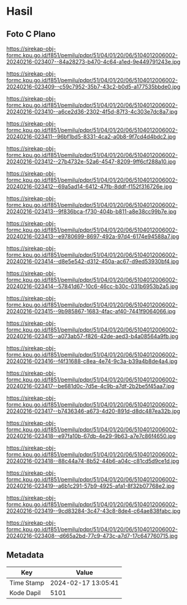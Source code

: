 # Hasil

## Foto C Plano

https://sirekap-obj-formc.kpu.go.id/f851/pemilu/pdpr/51/04/01/20/06/5104012006002-20240216-023407--84a28273-b470-4c64-a1ed-9e449791243e.jpg

https://sirekap-obj-formc.kpu.go.id/f851/pemilu/pdpr/51/04/01/20/06/5104012006002-20240216-023409--c59c7952-35b7-43c2-b0d5-a177535bbde0.jpg

https://sirekap-obj-formc.kpu.go.id/f851/pemilu/pdpr/51/04/01/20/06/5104012006002-20240216-023410--a6ce2d36-2302-4f5d-87f3-4c303e7dc8a7.jpg

https://sirekap-obj-formc.kpu.go.id/f851/pemilu/pdpr/51/04/01/20/06/5104012006002-20240216-023411--96bf1bd5-8331-4ca2-a0b8-9f7cd4d4bdc2.jpg

https://sirekap-obj-formc.kpu.go.id/f851/pemilu/pdpr/51/04/01/20/06/5104012006002-20240216-023412--27b4732e-52a6-4547-8209-9ff6cf288a10.jpg

https://sirekap-obj-formc.kpu.go.id/f851/pemilu/pdpr/51/04/01/20/06/5104012006002-20240216-023412--69a5ad14-6412-47fb-8ddf-f152f316726e.jpg

https://sirekap-obj-formc.kpu.go.id/f851/pemilu/pdpr/51/04/01/20/06/5104012006002-20240216-023413--9f836bca-f730-404b-b811-a8e38cc99b7e.jpg

https://sirekap-obj-formc.kpu.go.id/f851/pemilu/pdpr/51/04/01/20/06/5104012006002-20240216-023413--e9780699-8697-492a-97d4-6174e94588a7.jpg

https://sirekap-obj-formc.kpu.go.id/f851/pemilu/pdpr/51/04/01/20/06/5104012006002-20240216-023414--d8e5e542-d312-450a-ac67-d9ed53930bf4.jpg

https://sirekap-obj-formc.kpu.go.id/f851/pemilu/pdpr/51/04/01/20/06/5104012006002-20240216-023414--57841d67-10c6-46cc-b30c-031b6953b2a5.jpg

https://sirekap-obj-formc.kpu.go.id/f851/pemilu/pdpr/51/04/01/20/06/5104012006002-20240216-023415--9b985867-1683-4fac-af40-7441f9064066.jpg

https://sirekap-obj-formc.kpu.go.id/f851/pemilu/pdpr/51/04/01/20/06/5104012006002-20240216-023415--a073ab57-f826-42de-aed3-b4a08564a9fb.jpg

https://sirekap-obj-formc.kpu.go.id/f851/pemilu/pdpr/51/04/01/20/06/5104012006002-20240216-023416--f4f31688-c8ea-4e74-9c3a-b39a4b8de4a4.jpg

https://sirekap-obj-formc.kpu.go.id/f851/pemilu/pdpr/51/04/01/20/06/5104012006002-20240216-023417--be681d0c-7d5e-4c9b-a7df-2b2be5f45aa7.jpg

https://sirekap-obj-formc.kpu.go.id/f851/pemilu/pdpr/51/04/01/20/06/5104012006002-20240216-023417--b7436346-a673-4d20-891d-d8dc487ea32b.jpg

https://sirekap-obj-formc.kpu.go.id/f851/pemilu/pdpr/51/04/01/20/06/5104012006002-20240216-023418--e97fa10b-67db-4e29-9b63-a7e7c86f4650.jpg

https://sirekap-obj-formc.kpu.go.id/f851/pemilu/pdpr/51/04/01/20/06/5104012006002-20240216-023418--88c44a74-8b52-44b6-a04c-c81cd5d9ce1d.jpg

https://sirekap-obj-formc.kpu.go.id/f851/pemilu/pdpr/51/04/01/20/06/5104012006002-20240216-023419--a6b1c291-57b9-4925-afa1-8f32b07768e2.jpg

https://sirekap-obj-formc.kpu.go.id/f851/pemilu/pdpr/51/04/01/20/06/5104012006002-20240216-023419--9cd83284-3c47-43c8-8de4-c64ae838fabc.jpg

https://sirekap-obj-formc.kpu.go.id/f851/pemilu/pdpr/51/04/01/20/06/5104012006002-20240216-023408--d665a2bd-77c9-473c-a7d7-17c647760715.jpg


## Metadata

| Key        | Value               |
| ---------- | ------------------- |
| Time Stamp | 2024-02-17 13:05:41 |
| Kode Dapil | 5101                |



